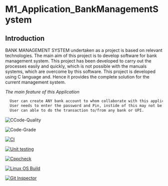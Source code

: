 # M1_Application_BankManagementSystem
## Introduction

BANK MANAGEMENT SYSTEM undertaken as a project is based on relevant technologies. The main aim of this project is to develop software for bank management system. This project has been developed to carry out the processes easily and quickly, which is not possible with the manuals systems, which are overcome by this software. This project is developed using C language and. Hence it provides the complete solution for the current management system.

  _The main feature of this Application_

```sh
  User can create ANY bank account to whom collaborate with this application. like Union,SBI,Indian Bank,BOI etc,.
  User needs to enter the password and Pin, instide of this may not be able to logged-in.
  User can able to do the transaction to/from any bank or UPI.
```
![CCode-Quality](https://api.codiga.io/project/29895/score/svg)

![Code-Grade](https://api.codiga.io/project/29895/status/svg)

[![CI](https://github.com/juttikaomsai/M1_Application_BankManagementSystem/actions/workflows/build-linux.yml/badge.svg)](https://github.com/juttikaomsai/M1_Application_BankManagementSystem/actions/workflows/build-linux.yml)

[![Unit testing](https://github.com/juttikaomsai/M1_Application_BankManagementSystem/actions/workflows/Unittest.yml/badge.svg)](https://github.com/juttikaomsai/M1_Application_BankManagementSystem/actions/workflows/Unittest.yml)

[![Cppcheck](https://github.com/juttikaomsai/M1_Application_BankManagementSystem/actions/workflows/CPP-check.yml/badge.svg)](https://github.com/juttikaomsai/M1_Application_BankManagementSystem/actions/workflows/CPP-check.yml)

[![Linux OS Build](https://github.com/juttikaomsai/M1_Application_BankManagementSystem/actions/workflows/Build_linux.yml/badge.svg)](https://github.com/juttikaomsai/M1_Application_BankManagementSystem/actions/workflows/Build_linux.yml)

[![Git Inspector](https://github.com/juttikaomsai/M1_Application_BankManagementSystem/actions/workflows/git_inspector.yml/badge.svg)](https://github.com/juttikaomsai/M1_Application_BankManagementSystem/actions/workflows/git_inspector.yml)
